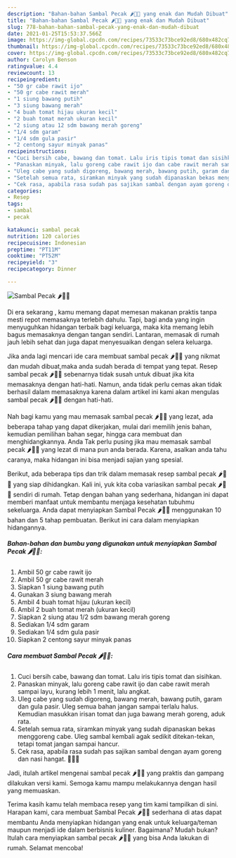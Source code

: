 ```yaml
---
description: "Bahan-bahan Sambal Pecak 🌶🍅🧄 yang enak dan Mudah Dibuat"
title: "Bahan-bahan Sambal Pecak 🌶🍅🧄 yang enak dan Mudah Dibuat"
slug: 778-bahan-bahan-sambal-pecak-yang-enak-dan-mudah-dibuat
date: 2021-01-25T15:53:37.566Z
image: https://img-global.cpcdn.com/recipes/73533c73bce92ed8/680x482cq70/sambal-pecak-🌶🍅🧄-foto-resep-utama.jpg
thumbnail: https://img-global.cpcdn.com/recipes/73533c73bce92ed8/680x482cq70/sambal-pecak-🌶🍅🧄-foto-resep-utama.jpg
cover: https://img-global.cpcdn.com/recipes/73533c73bce92ed8/680x482cq70/sambal-pecak-🌶🍅🧄-foto-resep-utama.jpg
author: Carolyn Benson
ratingvalue: 4.4
reviewcount: 13
recipeingredient:
- "50 gr cabe rawit ijo"
- "50 gr cabe rawit merah"
- "1 siung bawang putih"
- "3 siung bawang merah"
- "4 buah tomat hijau ukuran kecil"
- "2 buah tomat merah ukuran kecil"
- "2 siung atau 12 sdm bawang merah goreng"
- "1/4 sdm garam"
- "1/4 sdm gula pasir"
- "2 centong sayur minyak panas"
recipeinstructions:
- "Cuci bersih cabe, bawang dan tomat. Lalu iris tipis tomat dan sisihkan."
- "Panaskan minyak, lalu goreng cabe rawit ijo dan cabe rawit merah sampai layu, kurang lebih 1 menit, lalu angkat."
- "Uleg cabe yang sudah digoreng, bawang merah, bawang putih, garam dan gula pasir. Uleg semua bahan jangan sampai terlalu halus. Kemudian masukkan irisan tomat dan juga bawang merah goreng, aduk rata."
- "Setelah semua rata, siramkan minyak yang sudah dipanaskan bekas menggoreng cabe. Uleg sambal kembali agak sedikit ditekan-tekan, tetapi tomat jangan sampai hancur."
- "Cek rasa, apabila rasa sudah pas sajikan sambal dengan ayam goreng dan nasi hangat. 🍚🍗🤤"
categories:
- Resep
tags:
- sambal
- pecak

katakunci: sambal pecak 
nutrition: 120 calories
recipecuisine: Indonesian
preptime: "PT11M"
cooktime: "PT52M"
recipeyield: "3"
recipecategory: Dinner

---
```



![Sambal Pecak 🌶🍅🧄](https://img-global.cpcdn.com/recipes/73533c73bce92ed8/680x482cq70/sambal-pecak-🌶🍅🧄-foto-resep-utama.jpg)

Di era  sekarang , kamu memang dapat memesan makanan praktis tanpa mesti repot memasaknya terlebih dahulu. Tapi, bagi anda yang ingin menyuguhkan hidangan terbaik bagi keluarga, maka kita memang lebih bagus memasaknya dengan tangan sendiri. Lantaran, memasak di rumah jauh lebih sehat dan juga dapat menyesuaikan dengan selera keluarga.

Jika anda lagi mencari ide cara membuat sambal pecak 🌶🍅🧄 yang nikmat dan mudah dibuat,maka anda sudah berada di tempat yang tepat. Resep sambal pecak 🌶🍅🧄  sebenarnya tidak susah untuk dibuat jika kita memasaknya dengan hati-hati. Namun, anda tidak perlu cemas akan tidak berhasil dalam memasaknya 
karena dalam artikel ini kami akan mengulas sambal pecak 🌶🍅🧄 dengan hati-hati.  



Nah bagi kamu yang mau memasak sambal pecak 🌶🍅🧄 yang lezat, ada beberapa tahap yang dapat dikerjakan, mulai dari memilih jenis bahan, kemudian pemilihan bahan segar, hingga cara membuat dan menghidangkannya. Anda Tak perlu pusing jika mau memasak sambal pecak 🌶🍅🧄 yang lezat di mana pun anda berada. Karena, asalkan anda  tahu caranya, maka hidangan ini bisa menjadi sajian yang spesial.

Berikut, ada beberapa tips dan trik dalam memasak resep sambal pecak 🌶🍅🧄 yang siap dihidangkan. Kali ini, yuk kita coba variasikan sambal pecak 🌶🍅🧄 sendiri di rumah. Tetap dengan bahan yang sederhana, hidangan ini dapat memberi manfaat untuk membantu menjaga kesehatan tubuhmu sekeluarga. Anda dapat menyiapkan Sambal Pecak 🌶🍅🧄 menggunakan 10 bahan dan 5 tahap pembuatan. Berikut ini cara dalam menyiapkan hidangannya.

<!--inarticleads1-->

##### Bahan-bahan dan bumbu yang digunakan untuk menyiapkan Sambal Pecak 🌶🍅🧄:

1. Ambil 50 gr cabe rawit ijo
1. Ambil 50 gr cabe rawit merah
1. Siapkan 1 siung bawang putih
1. Gunakan 3 siung bawang merah
1. Ambil 4 buah tomat hijau (ukuran kecil)
1. Ambil 2 buah tomat merah (ukuran kecil)
1. Siapkan 2 siung atau 1/2 sdm bawang merah goreng
1. Sediakan 1/4 sdm garam
1. Sediakan 1/4 sdm gula pasir
1. Siapkan 2 centong sayur minyak panas




<!--inarticleads2-->

##### Cara membuat Sambal Pecak 🌶🍅🧄:

1. Cuci bersih cabe, bawang dan tomat. Lalu iris tipis tomat dan sisihkan.
1. Panaskan minyak, lalu goreng cabe rawit ijo dan cabe rawit merah sampai layu, kurang lebih 1 menit, lalu angkat.
1. Uleg cabe yang sudah digoreng, bawang merah, bawang putih, garam dan gula pasir. Uleg semua bahan jangan sampai terlalu halus. Kemudian masukkan irisan tomat dan juga bawang merah goreng, aduk rata.
1. Setelah semua rata, siramkan minyak yang sudah dipanaskan bekas menggoreng cabe. Uleg sambal kembali agak sedikit ditekan-tekan, tetapi tomat jangan sampai hancur.
1. Cek rasa, apabila rasa sudah pas sajikan sambal dengan ayam goreng dan nasi hangat. 🍚🍗🤤




Jadi, itulah artikel mengenai  sambal pecak 🌶🍅🧄  yang praktis dan gampang dilakukan versi kami. Semoga kamu mampu melakukannya dengan hasil yang memuaskan. 

Terima kasih kamu telah membaca resep yang tim kami tampilkan di sini. Harapan kami, cara membuat  Sambal Pecak 🌶🍅🧄 sederhana di atas dapat membantu Anda menyiapkan hidangan yang enak untuk keluarga/teman maupun menjadi ide dalam berbisnis kuliner. Bagaimana? Mudah bukan? Itulah cara menyiapkan sambal pecak 🌶🍅🧄 yang bisa Anda lakukan di rumah. Selamat mencoba!

